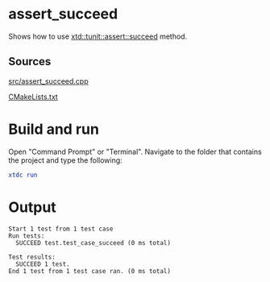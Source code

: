 # assert_succeed

Shows how to use [xtd::tunit::assert::succeed](https://codedocs.xyz/gammasoft71/xtd/classxtd_1_1tunit_1_1base__assert.html#afb1ba9d11011565681ff2b7ff593272a) method.

## Sources

[src/assert_succeed.cpp](src/assert_succeed.cpp)

[CMakeLists.txt](CMakeLists.txt)

# Build and run

Open "Command Prompt" or "Terminal". Navigate to the folder that contains the project and type the following:

```cmake
xtdc run
```

# Output

```
Start 1 test from 1 test case
Run tests:
  SUCCEED test.test_case_succeed (0 ms total)

Test results:
  SUCCEED 1 test.
End 1 test from 1 test case ran. (0 ms total)
```
